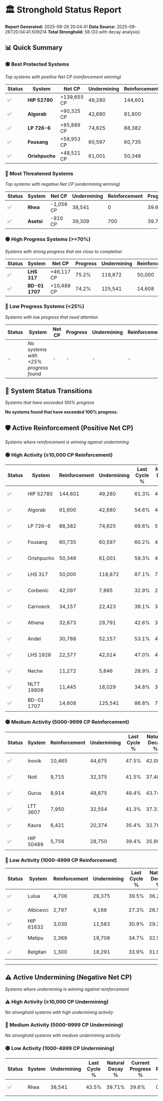 # 🏛️ Stronghold Status Report

**Report Generated:** 2025-08-26 20:04:41
**Data Source:** 2025-08-26T20:04:41.509214
**Total Stronghold:** 58 (33 with decay analysis)

## 📊 Quick Summary

### 🟢 **Best Protected Systems**
*Top systems with positive Net CP (reinforcement winning)*

| Status | System | Net CP | Undermining | Reinforcement | Progress |
|--------|--------|--------|-------------|---------------|----------|
| ✅ | **HIP 52780** | +139,655 CP | 49,280 | 144,601 | 56.4% |
| ✅ | **Algorab** | +90,325 CP | 42,680 | 91,600 | 50.3% |
| ✅ | **LP 726-6** | +85,889 CP | 74,625 | 88,382 | 62.1% |
| ✅ | **Fousang** | +58,953 CP | 60,597 | 60,735 | 54.1% |
| ✅ | **Orishpucho** | +48,521 CP | 61,001 | 50,348 | 53.2% |

### 🔴 **Most Threatened Systems**
*Top systems with negative Net CP (undermining winning)*

| Status | System | Net CP | Undermining | Reinforcement | Progress |
|--------|--------|--------|-------------|---------------|----------|
| ✅ | **Rhea** | -1,056 CP | 38,541 | 0 | 39.6% |
| ✅ | **Asetsi** | -910 CP | 39,309 | 700 | 39.7% |

### 🟢 **High Progress Systems (>=70%)**
*Systems with strong progress that are close to completion*

| Status | System | Net CP | Progress | Undermining | Reinforcement |
|--------|--------|--------|----------|-------------|---------------|
| ✅ | **LHS 317** | +46,117 CP | 75.2% | 118,872 | 50,000 |
| ✅ | **BD-01 1707** | +10,488 CP | 74.2% | 125,541 | 14,608 |

### 🔴 **Low Progress Systems (<25%)**
*Systems with low progress that need attention*

| Status | System | Net CP | Progress | Undermining | Reinforcement |
|--------|--------|--------|----------|-------------|---------------|
| - | *No systems with <25% progress found* | - | - | - | - |
## 🔄 System Status Transitions
*Systems that have exceeded 100% progress*

**No systems found that have exceeded 100% progress.**

## 🛡️ Active Reinforcement (Positive Net CP)
*Systems where reinforcement is winning against undermining*

### 🟢 High Activity (≥10,000 CP Reinforcement)

| Status | System | Reinforcement | Undermining | Last Cycle % | Natural Decay % | Current Progress % | Current CP | Net CP | Activity |
|--------|--------|---------------|-------------|--------------|-----------------|-------------------|------------|--------|----------|
| ✅ | HIP 52780 | 144,601 | 49,280 | 61.3% | 42.43% | 56.4% | 564,000 | +139,655 | 🟢 High Reinforcement |
| ✅ | Algorab | 91,600 | 42,680 | 54.6% | 41.27% | 50.3% | 503,000 | +90,325 | 🟢 High Reinforcement |
| ✅ | LP 726-6 | 88,382 | 74,625 | 69.6% | 53.51% | 62.1% | 621,000 | +85,889 | 🟢 High Reinforcement |
| ✅ | Fousang | 60,735 | 60,597 | 60.2% | 48.20% | 54.1% | 541,000 | +58,953 | 🟢 High Reinforcement |
| ✅ | Orishpucho | 50,348 | 61,001 | 59.3% | 48.35% | 53.2% | 532,000 | +48,521 | 🟢 High Reinforcement |
| ✅ | LHS 317 | 50,000 | 118,872 | 87.1% | 70.59% | 75.2% | 752,000 | +46,117 | 🟢 High Reinforcement |
| ✅ | Corbenic | 42,097 | 7,865 | 32.9% | 27.89% | 32.1% | 321,000 | +42,071 | 🟢 High Reinforcement |
| ✅ | Carnoeck | 34,157 | 22,423 | 39.1% | 33.53% | 36.9% | 369,000 | +33,716 | 🟢 High Reinforcement |
| ✅ | Athena | 32,673 | 29,791 | 42.6% | 36.39% | 39.6% | 396,000 | +32,057 | 🟢 High Reinforcement |
| ✅ | Andel | 30,788 | 52,157 | 53.1% | 44.97% | 47.9% | 479,000 | +29,322 | 🟢 High Reinforcement |
| ✅ | LHS 1928 | 22,377 | 42,014 | 47.0% | 40.75% | 42.8% | 428,000 | +20,475 | 🟢 High Reinforcement |
| ✅ | Neche | 11,272 | 5,846 | 28.9% | 27.16% | 28.3% | 283,000 | +11,421 | 🟢 High Reinforcement |
| ✅ | NLTT 19808 | 11,445 | 18,029 | 34.8% | 31.88% | 33.0% | 330,000 | +11,249 | 🟢 High Reinforcement |
| ✅ | BD-01 1707 | 14,608 | 125,541 | 86.8% | 73.15% | 74.2% | 742,000 | +10,488 | 🟢 High Reinforcement |

### 🟡 Medium Activity (5000-9999 CP Reinforcement)

| Status | System | Reinforcement | Undermining | Last Cycle % | Natural Decay % | Current Progress % | Current CP | Net CP | Activity |
|--------|--------|---------------|-------------|--------------|-----------------|-------------------|------------|--------|----------|
| ✅ | Inovik | 10,465 | 44,675 | 47.5% | 42.08% | 43.0% | 430,000 | +9,227 | 🟡 Medium Reinforcement |
| ✅ | Noti | 9,715 | 32,375 | 41.5% | 37.40% | 38.3% | 382,999 | +9,031 | 🟡 Medium Reinforcement |
| ✅ | Gurus | 8,914 | 48,875 | 49.4% | 43.74% | 44.5% | 445,000 | +7,639 | 🟡 Medium Reinforcement |
| ✅ | LTT 3607 | 7,950 | 32,554 | 41.3% | 37.31% | 38.0% | 380,000 | +6,875 | 🟡 Medium Reinforcement |
| ✅ | Kaura | 6,421 | 20,374 | 35.4% | 32.78% | 33.4% | 333,999 | +6,161 | 🟡 Medium Reinforcement |
| ✅ | HIP 50489 | 5,756 | 28,750 | 39.4% | 35.98% | 36.5% | 365,000 | +5,153 | 🟡 Medium Reinforcement |

### 🔴 Low Activity (1000-4999 CP Reinforcement)

| Status | System | Reinforcement | Undermining | Last Cycle % | Natural Decay % | Current Progress % | Current CP | Net CP | Activity |
|--------|--------|---------------|-------------|--------------|-----------------|-------------------|------------|--------|----------|
| ✅ | Lulua | 4,706 | 29,375 | 39.5% | 36.20% | 36.6% | 366,000 | +4,014 | 🔵 Low Reinforcement |
| ✅ | Albicevci | 2,797 | 4,166 | 27.3% | 26.58% | 26.9% | 268,999 | +3,180 | 🔵 Low Reinforcement |
| ✅ | HIP 61632 | 3,030 | 11,583 | 30.9% | 29.39% | 29.7% | 297,000 | +3,055 | 🔵 Low Reinforcement |
| ✅ | Matipu | 2,369 | 19,708 | 34.7% | 32.50% | 32.7% | 327,000 | +2,050 | 🔵 Low Reinforcement |
| ✅ | Belgitan | 1,300 | 18,291 | 33.9% | 31.99% | 32.1% | 321,000 | +1,124 | 🔵 Low Reinforcement |


---

## ⚠️ Active Undermining (Negative Net CP)
*Systems where undermining is winning against reinforcement*

### ⚠️ High Activity (≥10,000 CP Undermining)

*No stronghold systems with high undermining activity*

### 🔶 Medium Activity (5000-9999 CP Undermining)

*No stronghold systems with medium undermining activity*

### 🟡 Low Activity (1000-4999 CP Undermining)

| Status | System | Undermining | Last Cycle % | Natural Decay % | Current Progress % | Reinforcement | Current CP | Net CP | Activity |
|--------|--------|-------------|--------------|-----------------|-------------------|---------------|------------|--------|----------|
| ✅ | Rhea | 38,541 | 43.5% | 39.71% | 39.6% | 0 | 396,000 | -1,056 | 🟡 Low Undermining |
